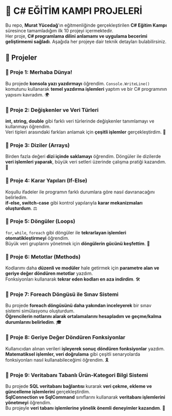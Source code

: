 # 🚀 C# EĞİTİM KAMPI PROJELERİ  

Bu repo, **Murat Yücedağ**'ın eğitmenliğinde gerçekleştirilen **C# Eğitim Kampı** süresince tamamladığım ilk 10 projeyi içermektedir.  
Her proje, **C# programlama dilini anlamamı ve uygulama becerimi geliştirmemi sağladı**. Aşağıda her projeye dair teknik detayları bulabilirsiniz.  

## 📌 Projeler  

### 📍 Proje 1: Merhaba Dünya!  
Bu projede **konsola yazı yazdırmayı** öğrendim. `Console.WriteLine()` komutunu kullanarak **temel yazdırma işlemleri** yaptım ve bir C# programının yapısını kavradım. 🌍  

### 📍 Proje 2: Değişkenler ve Veri Türleri  
**int, string, double** gibi farklı veri türlerinde değişkenler tanımlamayı ve kullanmayı öğrendim.  
Veri tipleri arasındaki farkları anlamak için **çeşitli işlemler** gerçekleştirdim. 🔢  

### 📍 Proje 3: Diziler (Arrays)  
Birden fazla değeri **dizi içinde saklamayı** öğrendim. Döngüler ile dizilerde **veri işlemleri yaparak**, büyük veri setleri üzerinde çalışma pratiği kazandım. 🧩  

### 📍 Proje 4: Karar Yapıları (If-Else)  
Koşullu ifadeler ile programın farklı durumlara göre nasıl davranacağını belirledim.  
**if-else, switch-case** gibi kontrol yapılarıyla **karar mekanizmaları oluşturdum**. ⚖️  

### 📍 Proje 5: Döngüler (Loops)  
`for`, `while`, `foreach` gibi döngüler ile **tekrarlayan işlemleri otomatikleştirmeyi** öğrendim.  
Büyük veri gruplarını yönetmek için **döngülerin gücünü keşfettim**. 🔄  

### 📍 Proje 6: Metotlar (Methods)  
Kodlarımı daha **düzenli ve modüler** hale getirmek için **parametre alan ve geriye değer döndüren metotlar** yazdım.  
Fonksiyonları kullanarak **tekrar eden kodları en aza indirdim**. 🛠️  

### 📍 Proje 7: Foreach Döngüsü ile Sınav Sistemi  
Bu projede **foreach döngüsünü daha yakından inceleyerek** bir sınav sistemi simülasyonu oluşturdum.  
**Öğrencilerin notlarını alarak ortalamalarını hesapladım ve geçme/kalma durumlarını belirledim**. 🎓  

### 📍 Proje 8: Geriye Değer Döndüren Fonksiyonlar  
Kullanıcıdan alınan verileri **işleyerek sonuç döndüren fonksiyonlar** yazdım.  
**Matematiksel işlemler, veri doğrulama** gibi çeşitli senaryolarda fonksiyonları nasıl kullanabileceğimi öğrendim. 🎗️  

### 📍 Proje 9: Veritabanı Tabanlı Ürün-Kategori Bilgi Sistemi  
Bu projede **SQL veritabanı bağlantısı** kurarak **veri çekme, ekleme ve güncelleme işlemlerini** gerçekleştirdim.  
**SqlConnection ve SqlCommand** sınıflarını kullanarak **veritabanı işlemlerini yönetmeyi** öğrendim.  
Bu projeyle **veri tabanı işlemlerine yönelik önemli deneyimler kazandım**. 💾
